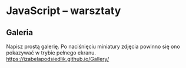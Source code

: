 

# JavaScript &ndash; warsztaty
## Galeria

Napisz prostą galerię. Po naciśnięciu miniatury zdjęcia powinno się ono pokazywać w trybie pełnego ekranu.
https://izabelapodsiedlik.github.io/Gallery/
